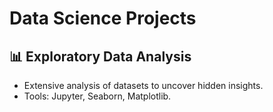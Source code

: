 # Data Science Projects

## 📊 Exploratory Data Analysis
- Extensive analysis of datasets to uncover hidden insights.
- Tools: Jupyter, Seaborn, Matplotlib.
